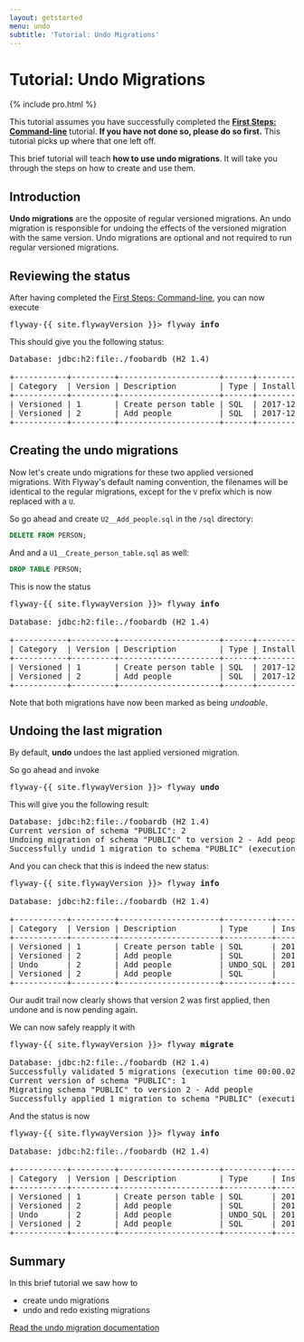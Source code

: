 ```yaml
---
layout: getstarted
menu: undo
subtitle: 'Tutorial: Undo Migrations'
---
```

# Tutorial: Undo Migrations
{% include pro.html %}

This tutorial assumes you have successfully completed the [**First Steps: Command-line**](/getstarted/firststeps/commandline)
tutorial. **If you have not done so, please do so first.** This tutorial picks up where that one left off.

This brief tutorial will teach **how to use undo migrations**. It will take you through the
steps on how to create and use them.

## Introduction

**Undo migrations** are the opposite of regular versioned migrations. An undo migration is responsible for undoing the effects
of the versioned migration with the same version. Undo migrations are optional and not required to run regular versioned migrations.

## Reviewing the status

After having completed the [First Steps: Command-line](/getstarted/firststeps/commandline), you can now execute

<pre class="console"><span>flyway-{{ site.flywayVersion }}&gt;</span> flyway <strong>info</strong></pre>

This should give you the following status:

<pre class="console">Database: jdbc:h2:file:./foobardb (H2 1.4)
                     
+-----------+---------+---------------------+------+---------------------+---------+----------+
| Category  | Version | Description         | Type | Installed On        | State   | Undoable |
+-----------+---------+---------------------+------+---------------------+---------+----------+
| Versioned | 1       | Create person table | SQL  | 2017-12-17 19:57:28 | Success | No       |
| Versioned | 2       | Add people          | SQL  | 2017-12-17 20:01:13 | Success | No       |
+-----------+---------+---------------------+------+---------------------+---------+----------+</pre>

## Creating the undo migrations

Now let's create undo migrations for these two applied versioned migrations. With Flyway's default naming convention,
the filenames will be identical to the regular migrations, except for the `V` prefix which is now replaced with a `U`.

So go ahead and create `U2__Add_people.sql` in the `/sql` directory:

```sql
DELETE FROM PERSON;
```

And and a `U1__Create_person_table.sql` as well:

```sql
DROP TABLE PERSON;
```

This is now the status

<pre class="console"><span>flyway-{{ site.flywayVersion }}&gt;</span> flyway <strong>info</strong>

Database: jdbc:h2:file:./foobardb (H2 1.4)
                     
+-----------+---------+---------------------+------+---------------------+---------+----------+
| Category  | Version | Description         | Type | Installed On        | State   | Undoable |
+-----------+---------+---------------------+------+---------------------+---------+----------+
| Versioned | 1       | Create person table | SQL  | 2017-12-17 19:57:28 | Success | Yes      |
| Versioned | 2       | Add people          | SQL  | 2017-12-17 20:01:13 | Success | Yes      |
+-----------+---------+---------------------+------+---------------------+---------+----------+</pre>

Note that both migrations have now been marked as being *undoable*.

## Undoing the last migration

By default, **undo** undoes the last applied versioned migration.

So go ahead and invoke

<pre class="console"><span>flyway-{{ site.flywayVersion }}&gt;</span> flyway <strong>undo</strong></pre>

This will give you the following result:

<pre class="console">Database: jdbc:h2:file:./foobardb (H2 1.4)
Current version of schema "PUBLIC": 2
Undoing migration of schema "PUBLIC" to version 2 - Add people
Successfully undid 1 migration to schema "PUBLIC" (execution time 00:00.030s)</pre>

And you can check that this is indeed the new status:

<pre class="console"><span>flyway-{{ site.flywayVersion }}&gt;</span> flyway <strong>info</strong>

Database: jdbc:h2:file:./foobardb (H2 1.4)
                     
+-----------+---------+---------------------+----------+---------------------+---------+----------+
| Category  | Version | Description         | Type     | Installed On        | State   | Undoable |
+-----------+---------+---------------------+----------+---------------------+---------+----------+
| Versioned | 1       | Create person table | SQL      | 2017-12-17 19:57:28 | Success | Yes      |
| Versioned | 2       | Add people          | SQL      | 2017-12-17 20:01:13 | Undone  |          |
| Undo      | 2       | Add people          | UNDO_SQL | 2017-12-17 22:45:56 | Success |          |
| Versioned | 2       | Add people          | SQL      |                     | Pending | Yes      |
+-----------+---------+---------------------+----------+---------------------+---------+----------+</pre>

Our audit trail now clearly shows that version 2 was first applied, then undone and is now pending again.

We can now safely reapply it with

<pre class="console"><span>flyway-{{ site.flywayVersion }}&gt;</span> flyway <strong>migrate</strong>

Database: jdbc:h2:file:./foobardb (H2 1.4)
Successfully validated 5 migrations (execution time 00:00.020s)
Current version of schema "PUBLIC": 1
Migrating schema "PUBLIC" to version 2 - Add people
Successfully applied 1 migration to schema "PUBLIC" (execution time 00:00.017s)</pre>

And the status is now

<pre class="console"><span>flyway-{{ site.flywayVersion }}&gt;</span> flyway <strong>info</strong>

Database: jdbc:h2:file:./foobardb (H2 1.4)

+-----------+---------+---------------------+----------+---------------------+---------+----------+
| Category  | Version | Description         | Type     | Installed On        | State   | Undoable |
+-----------+---------+---------------------+----------+---------------------+---------+----------+
| Versioned | 1       | Create person table | SQL      | 2017-12-17 19:57:28 | Success | Yes      |
| Versioned | 2       | Add people          | SQL      | 2017-12-17 20:01:13 | Undone  |          |
| Undo      | 2       | Add people          | UNDO_SQL | 2017-12-17 22:45:56 | Success |          |
| Versioned | 2       | Add people          | SQL      | 2017-12-17 22:50:49 | Success | Yes      |
+-----------+---------+---------------------+----------+---------------------+---------+----------+</pre>

## Summary

In this brief tutorial we saw how to
- create undo migrations
- undo and redo existing migrations

<p class="next-steps">
    <a class="btn btn-primary" href="/documentation/migrations#undo-migrations">Read the undo migration documentation <i class="fa fa-arrow-right"></i></a>
</p>